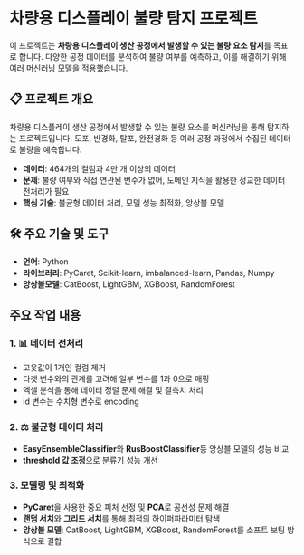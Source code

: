 
#  차량용 디스플레이 불량 탐지 프로젝트 

이 프로젝트는 **차량용 디스플레이 생산 공정에서 발생할 수 있는 불량 요소 탐지**를 목표로 합니다. 다양한 공정 데이터를 분석하여 불량 여부를 예측하고, 이를 해결하기 위해 여러 머신러닝 모델을 적용했습니다.

## 📋 프로젝트 개요
차량용 디스플레이 생산 공정에서 발생할 수 있는 불량 요소를 머신러닝을 통해 탐지하는 프로젝트입니다. 도포, 반경화, 탈포, 완전경화 등 여러 공정 과정에서 수집된 데이터로 불량을 예측합니다.

- **데이터**: 464개의 컬럼과 4만 개 이상의 데이터
- **문제**: 불량 여부와 직접 연관된 변수가 없어, 도메인 지식을 활용한 정교한 데이터 전처리가 필요
- **핵심 기술**: 불균형 데이터 처리, 모델 성능 최적화, 앙상블 모델

## 🛠 주요 기술 및 도구
- **언어**: Python
- **라이브러리**: PyCaret, Scikit-learn, imbalanced-learn, Pandas, Numpy
- **앙상블모델**: CatBoost, LightGBM, XGBoost, RandomForest
  

##  주요 작업 내용

### 1. 📊 데이터 전처리
- 고윳값이 1개인 컬럼 제거
- 타겟 변수와의 관계를 고려해 일부 변수를 1과 0으로 매핑
- 엑셀 분석을 통해 데이터 정렬 문제 해결 및 결측치 처리
- id 변수는 수치형 변수로 encoding

### 2. ⚖️ 불균형 데이터 처리
- **EasyEnsembleClassifier**와 **RusBoostClassifier**등 앙상블 모델의 성능 비교 
- **threshold 값 조정**으로 분류기 성능 개선

### 3.  모델링 및 최적화
- **PyCaret**을 사용한 중요 피처 선정 및 **PCA**로 공선성 문제 해결
- **랜덤 서치**와 **그리드 서치**를 통해 최적의 하이퍼파라미터 탐색
- **앙상블 모델**: CatBoost, LightGBM, XGBoost, RandomForest를 소프트 보팅 방식으로 결합



